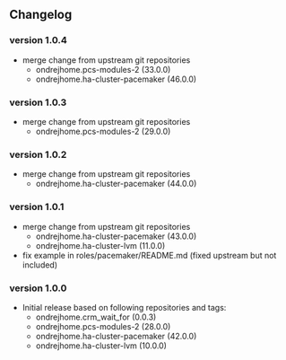 ## Changelog

### version 1.0.4
- merge change from upstream git repositories
  - ondrejhome.pcs-modules-2 (33.0.0)
  - ondrejhome.ha-cluster-pacemaker (46.0.0)

### version 1.0.3
- merge change from upstream git repositories
  - ondrejhome.pcs-modules-2 (29.0.0)

### version 1.0.2
- merge change from upstream git repositories
  - ondrejhome.ha-cluster-pacemaker (44.0.0)

### version 1.0.1
- merge change from upstream git repositories
  - ondrejhome.ha-cluster-pacemaker (43.0.0)
  - ondrejhome.ha-cluster-lvm (11.0.0)
- fix example in roles/pacemaker/README.md (fixed upstream but not included)

### version 1.0.0
- Initial release based on following repositories and tags:
  - ondrejhome.crm_wait_for (0.0.3)
  - ondrejhome.pcs-modules-2 (28.0.0)
  - ondrejhome.ha-cluster-pacemaker (42.0.0)
  - ondrejhome.ha-cluster-lvm (10.0.0)
